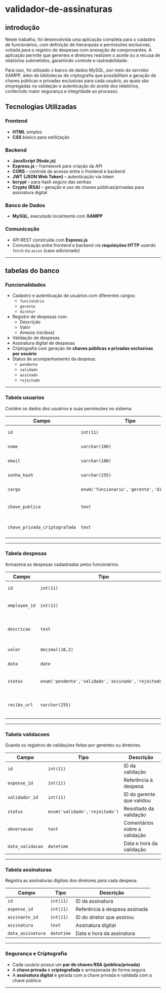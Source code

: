 # validador-de-assinaturas

## introdução 

Neste trabalho, foi desenvolvida uma aplicação completa para o cadastro de funcionários, com definição de hierarquias e permissões exclusivas, voltada para o registro de despesas com anexação de comprovantes. A aplicação permite que gerentes e diretores realizem o aceite ou a recusa de relatórios submetidos, garantindo controle e rastreabilidade.

Para isso, foi utilizado o banco de dados MySQL, por meio do servidor XAMPP, além de bibliotecas de criptografia que possibilitam a geração de chaves públicas e privadas exclusivas para cada usuário, as quais são empregadas na validação e autenticação do aceite dos relatórios, conferindo maior segurança e integridade ao processo.

## Tecnologias Utilizadas

### Frontend
- **HTML** simples
- **CSS** básico para estilização

### Backend
- **JavaScript (Node.js)**
- **Express.js** – framework para criação da API
- **CORS** – controle de acesso entre o frontend e backend
- **JWT (JSON Web Token)** – autenticação via token
- **bcrypt** – para hash seguro das senhas
- **Crypto (RSA)** – geração e uso de chaves públicas/privadas para assinatura digital

### Banco de Dados
- **MySQL**, executado localmente com **XAMPP**

### Comunicação
- API REST construída com **Express.js**
- Comunicação entre frontend e backend via **requisições HTTP** usando `fetch` ou `axios` (caso adicionado)

---

## tabelas do banco
### Funcionalidades

- Cadastro e autenticação de usuários com diferentes cargos:
  - `funcionário`
  - `gerente`
  - `diretor`
- Registro de despesas com:
  - Descrição
  - Valor
  - Anexos (recibos)
- Validação de despesas
- Assinatura digital de despesas
- Criptografia com geração de **chaves públicas e privadas exclusivas por usuário**
- Status de acompanhamento da despesa:
  - `pendente`
  - `validado`
  - `assinado`
  - `rejeitado`

---

### Tabela usuarios

Contém os dados dos usuários e suas permissões no sistema.

| Campo                      | Tipo                                         | Descrição                                           |
|---------------------------|----------------------------------------------|-----------------------------------------------------|
| `id`                      | `int(11)`                                    | Identificador único                                 |
| `nome`                    | `varchar(100)`                               | Nome do usuário                                     |
| `email`                   | `varchar(100)`                               | E-mail (login único)                                |
| `senha_hash`              | `varchar(255)`                               | Senha criptografada                                 |
| `cargo`                   | `enum('funcionario','gerente','diretor')`    | Cargo e permissões                                  |
| `chave_publica`           | `text`                                       | Chave pública para verificação                      |
| `chave_privada_criptografada` | `text`                                 | Chave privada criptografada                         |

---

### Tabela despesas

Armazena as despesas cadastradas pelos funcionários.

| Campo        | Tipo                                                  | Descrição                                |
|--------------|-------------------------------------------------------|-------------------------------------------|
| `id`         | `int(11)`                                             | ID da despesa                             |
| `employee_id`| `int(11)`                                             | ID do funcionário que criou               |
| `descricao`  | `text`                                                | Descrição detalhada da despesa            |
| `valor`      | `decimal(10,2)`                                       | Valor da despesa                          |
| `data`       | `date`                                                | Data da despesa                           |
| `status`     | `enum('pendente','validado','assinado','rejeitado')` | Estado atual da despesa                   |
| `recibo_url` | `varchar(255)`                                        | URL ou caminho do recibo anexado          |

---

### Tabela validacoes

Guarda os registros de validações feitas por gerentes ou diretores.

| Campo          | Tipo                                | Descrição                                 |
|----------------|-------------------------------------|--------------------------------------------|
| `id`           | `int(11)`                           | ID da validação                            |
| `expense_id`   | `int(11)`                           | Referência à despesa                       |
| `validador_id` | `int(11)`                           | ID do gerente que validou                  |
| `status`       | `enum('validado','rejeitado')`      | Resultado da validação                     |
| `observacao`   | `text`                              | Comentários sobre a validação              |
| `data_validacao`| `datetime`                         | Data e hora da validação                   |

---

### Tabela assinaturas

Registra as assinaturas digitais dos diretores para cada despesa.

| Campo             | Tipo       | Descrição                              |
|-------------------|------------|-----------------------------------------|
| `id`              | `int(11)`  | ID da assinatura                        |
| `expense_id`      | `int(11)`  | Referência à despesa assinada           |
| `assinante_id`    | `int(11)`  | ID do diretor que assinou               |
| `assinatura`      | `text`     | Assinatura digital                      |
| `data_assinatura` | `datetime` | Data e hora da assinatura               |

---

### Segurança e Criptografia

- Cada usuário possui um **par de chaves RSA (pública/privada)**
- A **chave privada** é **criptografada** e armazenada de forma segura
- A **assinatura digital** é gerada com a chave privada e validada com a chave pública

---
